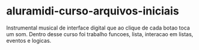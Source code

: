 # aluramidi-curso-arquivos-iniciais

Instrumental musical de interface digital que ao clique de cada botao toca um som.
Dentro desse curso foi trabalho funcoes, lista, interacao em listas, eventos e logicas.
